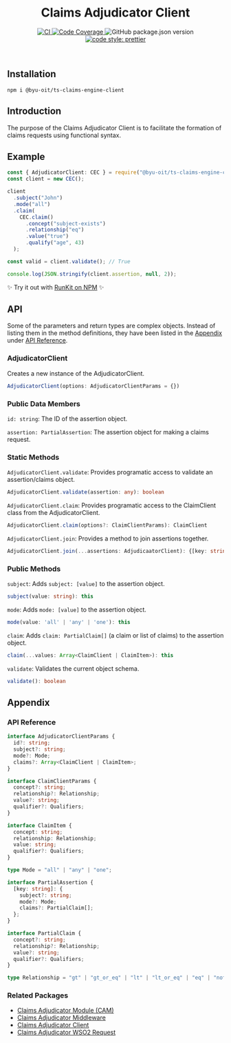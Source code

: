 <h1 align="center">Claims Adjudicator Client</h1>

<p align="center">
    <a href="https://github.com/byu-oit/ts-claims-engine-middleware/actions?query=workflow%3ACI">
      <img alt="CI" src="https://github.com/byu-oit/ts-claims-engine-client/workflows/CI/badge.svg" />
    </a>
    <a href="https://codecov.io/gh/byu-oit/ts-claims-engine">
      <img alt="Code Coverage" src="https://codecov.io/gh/byu-oit/ts-claims-engine-client/branch/master/graph/badge.svg" />
    </a>
    <img alt="GitHub package.json version" src="https://img.shields.io/github/package-json/v/byu-oit/ts-claims-engine-client" />
    <a href="https://prettier.io/"><img alt="code style: prettier" src="https://img.shields.io/badge/code_style-prettier-ff69b4.svg?style=flat-square)](https://github.com/prettier/prettier" /></a>
</p>

<br>

## Installation

`npm i @byu-oit/ts-claims-engine-client`

## Introduction

The purpose of the Claims Adjudicator Client is to facilitate the formation of claims requests using functional syntax.

## Example

```ts
const { AdjudicatorClient: CEC } = require("@byu-oit/ts-claims-engine-client");
const client = new CEC();

client
  .subject("John")
  .mode("all")
  .claim(
    CEC.claim()
      .concept("subject-exists")
      .relationship("eq")
      .value("true")
      .qualify("age", 43)
  );

const valid = client.validate(); // True

console.log(JSON.stringify(client.assertion, null, 2));
```

:sparkles: Try it out with [RunKit on NPM](https://npm.runkit.com/@byu-oit/ts-claims-engine-client) :sparkles:

## API

Some of the parameters and return types are complex objects. Instead of listing them in the method definitions, they have been listed in the [Appendix](#appendix) under [API Reference](#api-reference).

### AdjudicatorClient

Creates a new instance of the AdjudicatorClient.

```ts
AdjudicatorClient(options: AdjudicatorClientParams = {})
```

### Public Data Members

`id: string`: The ID of the assertion object.

`assertion: PartialAssertion`: The assertion object for making a claims request.

### Static Methods

`AdjudicatorClient.validate`: Provides programatic access to validate an assertion/claims object.

```ts
AdjudicatorClient.validate(assertion: any): boolean
```

`AdjudicatorClient.claim`: Provides programatic access to the ClaimClient class from the AdjudicatorClient.

```ts
AdjudicatorClient.claim(options?: ClaimClientParams): ClaimClient
```

`AdjudicatorClient.join`: Provides a method to join assertions together.

```ts
AdjudicatorClient.join(...assertions: AdjudicaatorClient): {[key: string]: PartialAssertion}
```

### Public Methods

`subject`: Adds `subject: [value]` to the assertion object.

```ts
subject(value: string): this
```

`mode`: Adds `mode: [value]` to the assertion object.

```ts
mode(value: 'all' | 'any' | 'one'): this
```

`claim`: Adds `claim: PartialClaim[]` (a claim or list of claims) to the assertion object.

```ts
claim(...values: Array<ClaimClient | ClaimItem>): this
```

`validate`: Validates the current object schema.

```ts
validate(): boolean
```

## Appendix

### API Reference

```ts
interface AdjudicatorClientParams {
  id?: string;
  subject?: string;
  mode?: Mode;
  claims?: Array<ClaimClient | ClaimItem>;
}

interface ClaimClientParams {
  concept?: string;
  relationship?: Relationship;
  value?: string;
  qualifier?: Qualifiers;
}

interface ClaimItem {
  concept: string;
  relationship: Relationship;
  value: string;
  qualifier?: Qualifiers;
}

type Mode = "all" | "any" | "one";

interface PartialAssertion {
  [key: string]: {
    subject?: string;
    mode?: Mode;
    claims?: PartialClaim[];
  };
}

interface PartialClaim {
  concept?: string;
  relationship?: Relationship;
  value?: string;
  qualifier?: Qualifiers;
}

type Relationship = "gt" | "gt_or_eq" | "lt" | "lt_or_eq" | "eq" | "not_eq";
```

### Related Packages

- [Claims Adjudicator Module (CAM)](https://github.com/byu-oit/ts-claims-engine)
- [Claims Adjudicator Middleware](https://github.com/byu-oit/ts-claims-engine-middleware)
- [Claims Adjudicator Client](https://github.com/byu-oit/ts-claims-engine-client)
- [Claims Adjudicator WSO2 Request](https://github.com/byu-oit/ts-wso2-claims-request)
